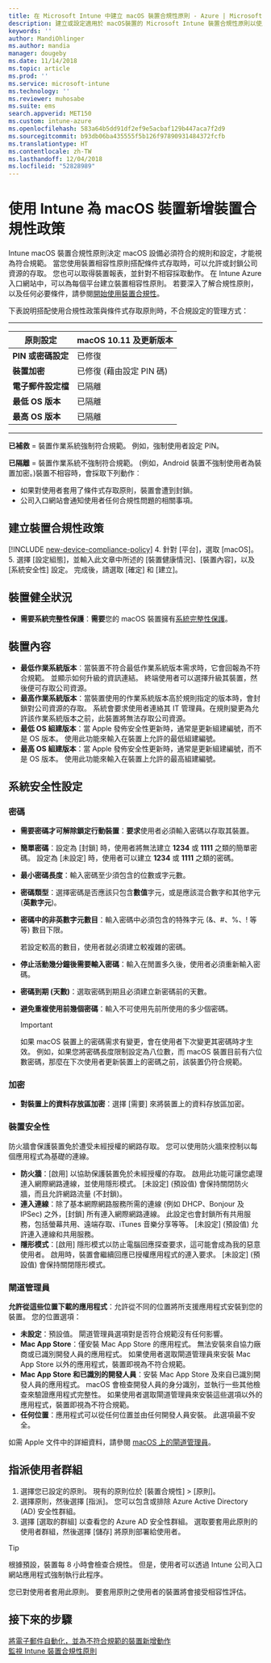```yaml
---
title: 在 Microsoft Intune 中建立 macOS 裝置合規性原則 - Azure | Microsoft Docs
description: 建立或設定適用於 macOS裝置的 Microsoft Intune 裝置合規性原則以使用系統完整性保護、設定最低和最高作業系統版本、選擇您的密碼需求，以及加密資料存放區。
keywords: ''
author: MandiOhlinger
ms.author: mandia
manager: dougeby
ms.date: 11/14/2018
ms.topic: article
ms.prod: ''
ms.service: microsoft-intune
ms.technology: ''
ms.reviewer: muhosabe
ms.suite: ems
search.appverid: MET150
ms.custom: intune-azure
ms.openlocfilehash: 583a64b5dd91df2ef9e5acbaf129b447aca7f2d9
ms.sourcegitcommit: b93db06ba435555f5b126f97890931484372fcfb
ms.translationtype: HT
ms.contentlocale: zh-TW
ms.lasthandoff: 12/04/2018
ms.locfileid: "52828989"
---
```

# <a name="add-a-device-compliance-policy-for-macos-devices-with-intune"></a>使用 Intune 為 macOS 裝置新增裝置合規性政策

Intune macOS 裝置合規性原則決定 macOS 設備必須符合的規則和設定，才能視為符合規範。 當您使用裝置相容性原則搭配條件式存取時，可以允許或封鎖公司資源的存取。 您也可以取得裝置報表，並針對不相容採取動作。 在 Intune Azure 入口網站中，可以為每個平台建立裝置相容性原則。 若要深入了解合規性原則，以及任何必要條件，請參閱[開始使用裝置合規性](device-compliance-get-started.md)。

下表說明搭配使用合規性政策與條件式存取原則時，不合規設定的管理方式：

---------------------------

| 原則設定 | macOS 10.11 及更新版本 |
| --- | --- |
| **PIN 或密碼設定** | 已修復 |   
| **裝置加密** | 已修復 (藉由設定 PIN 碼) |
| **電子郵件設定檔** | 已隔離 |
|**最低 OS 版本** | 已隔離 |
| **最高 OS 版本** | 已隔離 |

---------------------------

**已補救** = 裝置作業系統強制符合規範。 例如，強制使用者設定 PIN。

**已隔離** = 裝置作業系統不強制符合規範。 (例如，Android 裝置不強制使用者為裝置加密。)裝置不相容時，會採取下列動作︰

- 如果對使用者套用了條件式存取原則，裝置會遭到封鎖。
- 公司入口網站會通知使用者任何合規性問題的相關事項。

## <a name="create-a-device-compliance-policy"></a>建立裝置合規性政策

[!INCLUDE [new-device-compliance-policy](./includes/new-device-compliance-policy.md)]
4. 針對 [平台]，選取 [macOS]。 
5. 選擇 [設定組態]，並輸入此文章中所述的 [裝置健康情況]、[裝置內容]，以及 [系統安全性] 設定。 完成後，請選取 [確定] 和 [建立]。

## <a name="device-health"></a>裝置健全狀況

- **需要系統完整性保護**：**需要**您的 macOS 裝置擁有[系統完整性保護](https://support.apple.com/HT204899)。

## <a name="device-properties"></a>裝置內容

- **最低作業系統版本**︰當裝置不符合最低作業系統版本需求時，它會回報為不符合規範。 並顯示如何升級的資訊連結。 終端使用者可以選擇升級其裝置，然後便可存取公司資源。
- **最高作業系統版本**：當裝置使用的作業系統版本高於規則指定的版本時，會封鎖對公司資源的存取。 系統會要求使用者連絡其 IT 管理員。在規則變更為允許該作業系統版本之前，此裝置將無法存取公司資源。
- **最低 OS 組建版本**：當 Apple 發佈安全性更新時，通常是更新組建編號，而不是 OS 版本。 使用此功能來輸入在裝置上允許的最低組建編號。
- **最高 OS 組建版本**：當 Apple 發佈安全性更新時，通常是更新組建編號，而不是 OS 版本。 使用此功能來輸入在裝置上允許的最高組建編號。

## <a name="system-security-settings"></a>系統安全性設定

### <a name="password"></a>密碼

- **需要密碼才可解除鎖定行動裝置**：**要求**使用者必須輸入密碼以存取其裝置。
- **簡單密碼**：設定為 [封鎖] 時，使用者將無法建立 **1234** 或 **1111** 之類的簡單密碼。 設定為 [未設定] 時，使用者可以建立 **1234** 或 **1111** 之類的密碼。
- **最小密碼長度**：輸入密碼至少須包含的位數或字元數。
- **密碼類型**：選擇密碼是否應該只包含**數值**字元，或是應該混合數字和其他字元 (**英數字元**)。
- **密碼中的非英數字元數目**：輸入密碼中必須包含的特殊字元 (&、#、%、! 等等) 數目下限。

    若設定較高的數目，使用者就必須建立較複雜的密碼。

- **停止活動幾分鐘後需要輸入密碼**：輸入在閒置多久後，使用者必須重新輸入密碼。
- **密碼到期 (天數)**：選取密碼到期且必須建立新密碼前的天數。
- **避免重複使用前幾個密碼**：輸入不可使用先前所使用的多少個密碼。

    > [!IMPORTANT]
    > 如果 macOS 裝置上的密碼需求有變更，會在使用者下次變更其密碼時才生效。 例如，如果您將密碼長度限制設定為八位數，而 macOS 裝置目前有六位數密碼，那麼在下次使用者更新裝置上的密碼之前，該裝置仍符合規範。

### <a name="encryption"></a>加密

- **對裝置上的資料存放區加密**：選擇 [需要] 來將裝置上的資料存放區加密。

### <a name="device-security"></a>裝置安全性
防火牆會保護裝置免於遭受未經授權的網路存取。 您可以使用防火牆來控制以每個應用程式為基礎的連線。 

- **防火牆**：[啟用] 以協助保護裝置免於未經授權的存取。 啟用此功能可讓您處理連入網際網路連線，並使用隱形模式。 [未設定] (預設值) 會保持關閉防火牆，而且允許網路流量 (不封鎖)。
- **連入連線**：除了基本網際網路服務所需的連線 (例如 DHCP、Bonjour 及 IPSec) 之外，[封鎖] 所有連入網際網路連線。 此設定也會封鎖所有共用服務，包括螢幕共用、遠端存取、iTunes 音樂分享等等。 [未設定] (預設值) 允許連入連線和共用服務。 
- **隱形模式**：[啟用] 隱形模式以防止電腦回應探查要求，這可能會成為我的惡意使用者。 啟用時，裝置會繼續回應已授權應用程式的連入要求。 [未設定] (預設值) 會保持關閉隱形模式。

### <a name="gatekeeper"></a>閘道管理員

**允許從這些位置下載的應用程式**：允許從不同的位置將所支援應用程式安裝到您的裝置。 您的位置選項：

- **未設定**：預設值。 閘道管理員選項對是否符合規範沒有任何影響。 
- **Mac App Store**：僅安裝 Mac App Store 的應用程式。 無法安裝來自協力廠商或已識別開發人員的應用程式。 如果使用者選取閘道管理員來安裝 Mac App Store 以外的應用程式，裝置即視為不符合規範。
- **Mac App Store 和已識別的開發人員**：安裝 Mac App Store 及來自已識別開發人員的應用程式。 macOS 會檢查開發人員的身分識別，並執行一些其他檢查來驗證應用程式完整性。 如果使用者選取閘道管理員來安裝這些選項以外的應用程式，裝置即視為不符合規範。
- **任何位置**：應用程式可以從任何位置並由任何開發人員安裝。 此選項最不安全。

如需 Apple 文件中的詳細資料，請參閱 [macOS 上的閘道管理員](https://support.apple.com/HT202491)。

## <a name="assign-user-groups"></a>指派使用者群組

1. 選擇您已設定的原則。 現有的原則位於 [裝置合規性] > [原則]。
2. 選擇原則，然後選擇 [指派]。 您可以包含或排除 Azure Active Directory (AD) 安全性群組。
3. 選擇 [選取的群組] 以查看您的 Azure AD 安全性群組。 選取要套用此原則的使用者群組，然後選擇 [儲存] 將原則部署給使用者。

> [!TIP]
> 根據預設，裝置每 8 小時會檢查合規性。 但是，使用者可以透過 Intune 公司入口網站應用程式強制執行此程序。

您已對使用者套用此原則。 要套用原則之使用者的裝置將會接受相容性評估。

## <a name="next-steps"></a>接下來的步驟
[將電子郵件自動化，並為不符合規範的裝置新增動作](actions-for-noncompliance.md)  
[監視 Intune 裝置合規性原則](compliance-policy-monitor.md)
